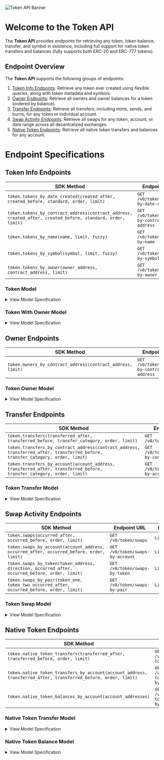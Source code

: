 ![Token API Banner](https://files.readme.io/a8b9223-TRSP_DocBanner_Token_1.png)

# Welcome to the Token API

The **Token API** provides endpoints for retrieving any token, token balance, transfer, and symbol in existence, including full support for native token transfers and balances (fully supports both ERC-20 and ERC-777 tokens).

## Endpoint Overview

The **Token API** supports the following groups of endpoints:

1. [Token Info Endpoints](https://github.com/TransposeData/transpose-python-sdk/blob/main/docs/token.md#Token-Info-Endpoints): Retrieve any token ever created using flexible queries, along with token metadata and symbols.
2. [Owner Endpoints](https://github.com/TransposeData/transpose-python-sdk/blob/main/docs/token.md#Owner-Endpoints): Retrieve all owners and owner balances for a token (ordered by balance).
3. [Transfer Endpoints](https://github.com/TransposeData/transpose-python-sdk/blob/main/docs/token.md#Transfer-Endpoints): Retrieve all transfers, including mints, sends, and burns, for any token or individual account.
4. [Swap Activity Endpoints](https://github.com/TransposeData/transpose-python-sdk/blob/main/docs/token.md#Swap-Activity-Endpoints): Retrieve all swaps for any token, account, or date range across all decentralized exchanges.
5. [Native Token Endpoints](https://github.com/TransposeData/transpose-python-sdk/blob/main/docs/token.md#Native-Token-Endpoints): Retrieve all native token transfers and balances for any account.

# Endpoint Specifications

## Token Info Endpoints

| SDK Method                                                                                                  | Endpoint URL                               | Returns                |
| ----------------------------------------------------------------------------------------------------------- | ------------------------------------------ | ---------------------- |
| `token.tokens_by_date_created(created_after, created_before, standard, order, limit)`                       | `GET /v0/token/tokens-by-date-created`     | `List[Token]`          |
| `token.tokens_by_contract_address(contract_address, created_after, created_before, standard, order, limit)` | `GET /v0/token/tokens-by-contract-address` | `List[Token]`          |
| `token.tokens_by_name(name, limit, fuzzy)`                                                                  | `GET /v0/token/tokens-by-name`             | `List[Token]`          |
| `token.tokens_by_symbol(symbol, limit, fuzzy)`                                                              | `GET /v0/token/tokens-by-symbol`           | `List[Token]`          |
| `token.tokens_by_owner(owner_address, contract_address, limit)`                                             | `GET /v0/token/tokens-by-owner`            | `List[TokenWithOwner]` |

### Token Model

<details>
<summary>View Model Specification</summary>

The **Token Model** represents a single NFT token. The **Token Model** follows the following structure:

| Name              | Description                                                                                        | Type        |
| ----------------- | -------------------------------------------------------------------------------------------------- | ----------- |
| contract_address  | Contract address of the token                                                                      | `string`    |
| name              | Name of the token                                                                                  | `string`    |
| symbol            | Symbol of the token                                                                                | `string`    |
| decimals          | The number of decimals used by the token in user representations.                                  | `integer`   |
| created_timestamp | The token's timestamp of creation (in ISO-8601 format).                                            | `date-time` |
| standard          | The standard of the token (ERC-20 or ERC-777).                                                     | `string`    |
| supply            | The token's total supply (tokens minted minus tokens burned).                                      | `integer`   |
| external_url      | The token's website URL.                                                                           | `string`    |
| image_url         | The token's icon image URL.                                                                        | `string`    |
| twitter_username  | The token's Twitter username.                                                                      | `string`    |
| telegram_url      | The token's Telegram URL.                                                                          | `string`    |
| discord_url       | The token's Discord URL.                                                                           | `string`    |
| whitepaper_url    | The token's whitepaper URL.                                                                        | `string`    |
| last_refreshed    | The timestamp at which the token was last refreshed by the Transpose backend (in ISO-8601 format). | `date-time` |

</details>

### Token With Owner Model

<details>
<summary>View Model Specification</summary>

The **Token With Owner Model** represents a single token with included ownership data (i.e. the owner account and owner's balance). The **Token With Owner Model** follows the following structure:

| Name              | Description                                                                                        | Type        |
| ----------------- | -------------------------------------------------------------------------------------------------- | ----------- |
| contract_address  | Contract address of the token                                                                      | `string`    |
| name              | Name of the token                                                                                  | `string`    |
| symbol            | Symbol of the token                                                                                | `string`    |
| decimals          | The number of decimals used by the token in user representations.                                  | `integer`   |
| created_timestamp | The token's timestamp of creation (in ISO-8601 format).                                            | `date-time` |
| standard          | The standard of the token (ERC-20 or ERC-777).                                                     | `string`    |
| supply            | The token's total supply (tokens minted minus tokens burned).                                      | `integer`   |
| external_url      | The token's website URL.                                                                           | `string`    |
| image_url         | The token's icon image URL.                                                                        | `string`    |
| twitter_username  | The token's Twitter username.                                                                      | `string`    |
| telegram_url      | The token's Telegram URL.                                                                          | `string`    |
| discord_url       | The token's Discord URL.                                                                           | `string`    |
| whitepaper_url    | The token's whitepaper URL.                                                                        | `string`    |
| last_refreshed    | The timestamp at which the token was last refreshed by the Transpose backend (in ISO-8601 format). | `date-time` |
| owner             | The owner's account address.                                                                       | `string`    |
| balance           | The owner's balance of the token.                                                                  | `integer`   |

</details>

## Owner Endpoints

| SDK Method                                                  | Endpoint URL                               | Returns            |
| ----------------------------------------------------------- | ------------------------------------------ | ------------------ |
| `token.owners_by_contract_address(contract_address, limit)` | `GET /v0/token/owners-by-contract-address` | `List[TokenOwner]` |

### Token Owner Model

<details>
<summary>View Model Specification</summary>

The **Token Owner Model** represents a single token owner. The **Token Owner Model** follows the following structure:

| Name             | Description                        | Type      |
| ---------------- | ---------------------------------- | --------- |
| contract_address | Contract address of the token.     | `string`  |
| owner            | The address of the owner.          | `string`  |
| balance          | The owner's balance for the token. | `integer` |

</details>

## Transfer Endpoints

| SDK Method                                                                                                                      | Endpoint URL                                  | Returns               |
| ------------------------------------------------------------------------------------------------------------------------------- | --------------------------------------------- | --------------------- |
| `token.transfers(transferred_after, transferred_before, transfer_category, order, limit)`                                       | `GET /v0/token/transfers`                     | `List[TokenTransfer]` |
| `token.transfers_by_contract_address(contract_address, transferred_after, transferred_before, transfer_category, order, limit)` | `GET /v0/token/transfers-by-contract-address` | `List[TokenTransfer]` |
| `token.transfers_by_account(account_address, transferred_after, transferred_before, transfer_category, order, limit)`           | `GET /v0/token/transfers-by-account`          | `List[TokenTransfer]` |

### Token Transfer Model

<details>
<summary>View Model Specification</summary>

The **Token Transfer Model** represents a single token transfer. The **Token Transfer Model** follows the following structure:

| Name             | Description                                                            | Type        |
| ---------------- | ---------------------------------------------------------------------- | ----------- |
| contract_address | Contract address of the token.                                         | `string`    |
| block_number     | The block number at which the transfer occurred.                       | `integer`   |
| log_index        | The log index at which the transfer occurred.                          | `integer`   |
| transaction_hash | The transaction hash at which the transfer occurred.                   | `string`    |
| timestamp        | The timestamp of the transfer (in ISO-8601 format).                    | `date-time` |
| category         | The category of the ENS name transfer (one of `mint`, `send`, `burn`). | `string`    |
| operator         | The address of the operator that performed the transfer.               | `string`    |
| from             | The address of the sender.                                             | `string`    |
| to               | The address of the receiver.                                           | `string`    |
| quantity         | The quantity of tokens transferred.                                    | `integer`   |

</details>

## Swap Activity Endpoints

| SDK Method                                                                                      | Endpoint URL                     | Returns      |
| ----------------------------------------------------------------------------------------------- | -------------------------------- | ------------ |
| `token.swaps(occurred_after, occurred_before, order, limit)`                                    | `GET /v0/token/swaps`            | `List[Swap]` |
| `token.swaps_by_account(account_address, occurred_after, occurred_before, order, limit)`        | `GET /v0/token/swaps-by-account` | `List[Swap]` |
| `token.swaps_by_token(token_address, direction, occurred_after, occurred_before, order, limit)` | `GET /v0/token/swaps-by-token`   | `List[Swap]` |
| `token.swaps_by_pair(token_one, token_two occurred_after, occurred_before, order, limit)`       | `GET /v0/token/swaps-by-pair`    | `List[Swap]` |

### Token Swap Model

<details>
<summary>View Model Specification</summary>

The **Token Swap Model** represents a single token swap. The **Token Swap Model** follows the following structure:

| Name                  | Description                                                                                     | Type        |
| --------------------- | ----------------------------------------------------------------------------------------------- | ----------- |
| pair_contract_address | Contract address of the token pair, if applicable.                                              | `string`    |
| from_token            | Contract address of the token swapped from.                                                     | `string`    |
| to_token              | Contract address of the token swapped to.                                                       | `string`    |
| block_number          | The block number at which the swap occurred.                                                    | `integer`   |
| log_index             | The log index at which the swap occurred.                                                       | `integer`   |
| transaction_hash      | The transaction hash at which the swap occurred.                                                | `string`    |
| timestamp             | The timestamp of the swap (in ISO-8601 format).                                                 | `date-time` |
| exchange_name         | The name of the exchange that hosted the token swap.                                            | `string`    |
| contract_version      | The version of the exchange contract that hosted the token swap.                                | `string`    |
| quantity_in           | The amount of tokens the swapper put into the swap.                                             | `integer`   |
| quantity_out          | The amount of tokens that the swapper received from the swap                                    | `integer`   |
| effective_price       | The effective price of `to_token` denominated in `from_token` (`quantity_out` / `quantity_in`). | `number`    |
| sender                | The address of the sender (may be a router contract address).                                   | `string`    |
| origin                | The address of the originator of the swap transaction.                                          | `string`    |

</details>

## Native Token Endpoints

| SDK Method                                                                                                      | Endpoint URL                                      | Returns                     |
| --------------------------------------------------------------------------------------------------------------- | ------------------------------------------------- | --------------------------- |
| `token.native_token_transfers(transferred_after, transferred_before, order, limit)`                             | `GET /v0/token/native-token-transfers`            | `List[NativeTokenTransfer]` |
| `token.native_token_transfers_by_account(account_address, transferred_after, transferred_before, order, limit)` | `GET /v0/token/native-token-transfers-by-account` | `List[NativeTokenTransfer]` |
| `token.native_token_balances_by_account(account_addresses)`                                                     | `GET /v0/token/native-token-balances-by-account`  | `List[NativeTokenBalance]`  |

### Native Token Transfer Model

<details>
<summary>View Model Specification</summary>

The **Native Token Transfer Model** represents a single native token transfer. The **Native Token Transfer Model** follows the following structure:

| Name             | Description                                                                 | Type        |
| ---------------- | --------------------------------------------------------------------------- | ----------- |
| block_number     | The block number at which the transfer occurred.                            | `integer`   |
| activity_id      | A sequential ID to identify the correct ordering of native token transfers. | `integer`   |
| transaction_hash | The transaction hash at which the transfer occurred.                        | `string`    |
| timestamp        | The timestamp of the transfer (in ISO-8601 format).                         | `date-time` |
| category         | The category of the ENS name transfer (one of `mint`, `send`, `burn`).      | `string`    |
| operator         | The address of the operator that performed the transfer.                    | `string`    |
| from             | The address of the sender.                                                  | `string`    |
| to               | The address of the receiver.                                                | `string`    |
| quantity         | The quantity of tokens transferred.                                         | `integer`   |

</details>

### Native Token Balance Model

<details>
<summary>View Model Specification</summary>

The **Native Token Balance Model** represents an account's native token (Ether) balance. The **Native Token Balance Model** follows the following structure:

| Name            | Description                         | Type      |
| --------------- | ----------------------------------- | --------- |
| account_address | The account address.                | `string`  |
| balance         | The account's native token balance. | `integer` |

</details>
